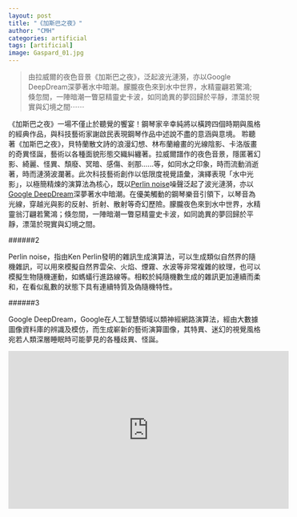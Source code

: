 ```yaml
---
layout: post
title: "《加斯巴之夜》"
author: "CMH"
categories: artificial
tags: [artificial]
image: Gaspard_01.jpg
---
```


> 由拉威爾的夜色音景《加斯巴之夜》，泛起波光漣漪，亦以Google DeepDream深夢著水中暗潮。朦朧夜色來到水中世界，水精靈翩若驚鴻; 倏忽間，一陣暗潮一瞥惡精靈史卡波，如同詭異的夢回歸於平靜，漂蕩於現實與幻境之間⋯⋯

《加斯巴之夜》一場不僅止於聽覺的饗宴！鋼琴家辛幸純將以橫跨四個時期與風格的經典作品，與科技藝術家謝啟民表現鋼琴作品中述說不盡的意涵與意境。
聆聽著《加斯巴之夜》，貝特蘭散文詩的浪漫幻想、林布蘭繪畫的光線陰影、卡洛版畫的奇異怪誕，藝術以各種面貌形態交織糾纏著。拉威爾譜作的夜色音景，隱匿著幻影、綺麗、怪異、頹廢、冥暗、感傷、剎那......等，如同水之印象，時而流動消逝著，時而漣漪波瀾著。此次科技藝術創作以低限度視覺語彙，演繹表現「水中光影」，以極簡精煉的演算法為核心，既以[Perlin noise](#1)噪聲泛起了波光漣漪，亦以[Google DeepDream](#2)深夢著水中暗潮。在優美觸動的鋼琴樂音引領下，以琴音為光線，穿越光與影的反射、折射、散射等奇幻歷險。朦朧夜色來到水中世界，水精靈翁汀翩若驚鴻；倏忽間，一陣暗潮一瞥惡精靈史卡波，如同詭異的夢回歸於平靜，漂蕩於現實與幻境之間。

######2 

Perlin noise，指由Ken Perlin發明的雜訊生成演算法，可以生成類似自然界的隨機雜訊，可以用來模擬自然界雲朵、火焰、煙霧、水波等非常複雜的紋理，也可以模擬生物隨機運動，如螞蟻行進路線等。相較於純隨機數生成的雜訊更加連續而柔和，在看似亂數的狀態下具有連續特質及偽隨機特性。

######3 

Google DeepDream，Google在人工智慧領域以類神經網路演算法，經由大數據圖像資料庫的辨識及模仿，而生成嶄新的藝術演算圖像，其特異、迷幻的視覺風格宛若人類深層睡眠時可能夢見的各種歧異、怪誕。

<!-- Modified from https://github.com/nathancy/jekyll-embed-video -->
<div class="iframe-container">
    <iframe
        width="560" height="315"
        src="https://www.youtube.com/embed/i07PEt7zZhI"
        frameborder="0"
        allow="accelerometer; autoplay; encrypted-media; gyroscope; picture-in-picture"
        allowfullscreen>
    </iframe>
</div>
